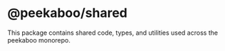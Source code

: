 # @peekaboo/shared

This package contains shared code, types, and utilities used across the peekaboo monorepo.

